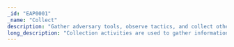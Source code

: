 ```yaml
---
_id: "EAP0001"
_name: "Collect"
description: "Gather adversary tools, observe tactics, and collect other raw intelligence about the adversary’s activity."
long_description: "Collection activities are used to gather information about an adversary or their activities. This collection can include gathering system logs, network traffic, adversary artifacts, or other data that can be used to expose adversary activity. In many cases, collection activities are also good cybersecurity practices. However, in Engage, these activities will focus exclusively on the intersection of denial, deception, and adversary engagement technologies and the defender’s ability to Expose the adversary."
---
```

